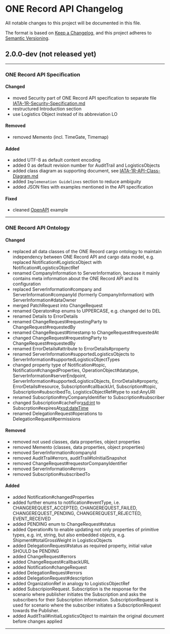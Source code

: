 # ONE Record API Changelog

All notable changes to this project will be documented in this file.

The format is based on [Keep a Changelog](https://keepachangelog.com/en/1.0.0/),
and this project adheres to [Semantic Versioning](https://semver.org/spec/v2.0.0.html).

## 2.0.0-dev (not released yet)

---

### ONE Record API Specification

#### Changed

- moved Security part of ONE Record API specification to separate file [IATA-1R-Security-Specification.md](IATA-1R-Security-Specification.md)
- restructured Introduction section
- use Logistics Object instead of its abbreviation LO 

#### Removed

- removed Memento (incl. TimeGate, Timemap)
  
#### Added

- added UTF-8 as default content encoding
- added 0 as default revision number for AuditTrail and LogisticsObjects
- added class diagram as supporting document, see [IATA-1R-API-Class-Diagram.md](IATA-1R-API-Class-Diagram.md)
- added `Implemenation Guidelines` section to reduce ambiguity
- added JSON files with examples mentioned in the API specification

#### Fixed

- cleaned [OpenAPI](IATA-1R-API-OpenAPI.yaml) example 

---

### ONE Record API Ontology

#### Changed 

- replaced all data classes of the ONE Reoord cargo ontology to maintain independency between ONE Record API and cargo data model, e.g. replaced Notification#LogisticsObject with Notification#LogisticsObjectRef
- renamed CompanyInformation to ServerInformation, because it mainly contains meta information about the ONE Record API and its configuration
- replaced ServerInformation#company and ServerInformation#companyId (formerly CompanyInformation) with ServerInformation#dataOwner
- merged PatchRequest into ChangeRequest
- renamed Operaton#op enums to UPPERCASE, e.g. changed del to DEL
- renamed Details to ErrorDetails
- renamed ChangeRequest#requestingParty to ChangeRequest#requestedBy
- renamed ChangeRequest#timestamp to ChangeRequest#requestedAt
- changed ChangeRequest#requestingParty<Branch> to ChangeRequest#requestedBy<LogisticsObjectRef>
- renamed ErrorDetails#attribute to ErrorDetails#property
- renamed ServerInformation#supportedLogisticsObjects to ServerInformation#supportedLogisticsObjectTypes
- changed property type of Notification#topic, Notification#changedProperties, OperationObject#datatype, ServerInformation#serverEndpoint, ServerInformation#supportedLogisticsObjects, ErrorDetails#property, ErrorDetails#resource, Subscription#callbackUrl, Subscription#topic, Subscription#subscribedTo, LogisticsObjectRef#type to xsd:AnyURI
- renamed Subscription#myCompanyIdentifier to Subscription#subscriber
- changed Subscription#cacheFor<xsd:int> to Subscrption#expiresAt<xsd:dateTime>
- renamed DelegationRequest#operations to DelegationRequest#permissions

#### Removed

- removed not used classes, data properties, object properties
- removed Memento (classes, data properties, object properties)
- removed ServerInformation#companyId
- removed AuditTrail#errors, auditTrail#loInitialSnapshot
- removed ChangeRequest#requestorCompanyIdentifier
- removed ServerInformation#errors
- removed Subscription#subscribedTo


#### Added

- added Notification#changedProperties
- added further enums to notification#eventType, i.e. CHANGEREQUEST_ACCEPTED, CHANGEREQUEST_FAILED, CHANGEREQUEST_PENDING, CHANGEREQUEST_REJECTED, EVENT_RECEIVED
- added PENDING enum to ChangeRequest#status
- added Operation#s to enable updating not only properties of primitive types, e.g. int, string, but also embedded objects, e.g. Shipment#totalGrossWeight<Value> in LogisticsObjects
- added DelegationRequest#status as required property, initial value SHOULD be PENDING
- added ChangeRequest#errors
- added ChangeRequest#callbackURL
- added Notification#changeRequest
- added DelegationRequest#errors
- added DelegationRequest#description
- added OrganizationRef in analogy to LogisticsObjectRef
- added SubscripionRequest. Subscription is the response for the scenario where publisher initiates the Subscription and asks the subscribers for their Subscription information. SubscriptionRequest is used for scenario where the subscriber initiates a SubscriptionRequest towards the Publisher.
- added AuditTrail#initialLogisticsObject to maintain the original document before changes applied
---